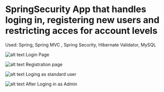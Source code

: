 # SpringSecurity App that handles loging in, registering new users and restricting acces for account levels

Used:
Spring, Spring MVC , Spring Security, Hibernate Validator, MySQL


![alt text](https://i.imgur.com/Lz4kKj9.png)
Login Page


![alt text](https://i.imgur.com/UtMZpcR.png)
Registration page



![alt text](https://i.imgur.com/AZvNQR6.png)
Loging as standard user


![alt text](https://i.imgur.com/2NY4lW3.png)
After Loging in as Admin
